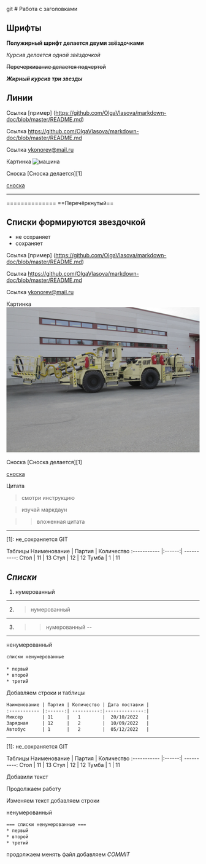 git # Работа с заголовками

## Шрифты

**Полужирный шрифт делается двумя звёздочками**

*Курсив делается одной звёздочкой*

~~Перечеркивание делается подчертой~~

***Жирный курсив три звезды***

## Линии
Ссылка [пример] (https://github.com/OlgaVlasova/markdown-doc/blob/master/README.md)

Ссылка <https://github.com/OlgaVlasova/markdown-doc/blob/master/README.md>

Ссылка <ykonorev@mail.ru>

Картинка ![машина](Библиотеки\Изображения)

Сноска [Сноска делается][1] 

[сноска][2]



__________________________
==============
==Перечёркнутый==

## Списки формируются звездочкой
* не сохраняет
* сохраняет


Ссылка [пример] (https://github.com/OlgaVlasova/markdown-doc/blob/master/README.md)

Ссылка <https://github.com/OlgaVlasova/markdown-doc/blob/master/README.md>

Ссылка <ykonorev@mail.ru>

Картинка ![машина](DOC013849-0.jpg)

Сноска [Сноска делается][1] 

[сноска][2]


Цитата 
>смотри инструкцию

>изучай маркдаун

>>вложенная цитата

___

[1]: не_сохраняется GIT

Таблицы
Наименование | Партия | Количество
:----------- |:------:| ----------:
Стол         | 11     | 13
Стул         | 12     | 12
Тумба        | 1      | 11

[2]: не_сохраняет


***Списки***
---
1. нумерованный
---
2. >нумерованный
 ---
3. >>нумерованный
--
___
ненумерованный
~~~
списки ненумерованные

* первый
* второй
* третий
~~~

Добавляем строки и таблицы
```
Наименование | Партия | Количество | Дата поставки |
:----------- |:------:| ----------:|--------------:|
Миксер       | 11     |   1        |  20/10/2022   |
Зарядная     | 12     |   2        |  10/09/2022   |
Автобус      | 1      |   2        |  05/12/2022   |
```
----
[1]: не_сохраняется GIT

Таблицы
Наименование | Партия | Количество
:----------- |:------:| ----------:
Стол         | 11     | 13
Стул         | 12     | 12
Тумба        | 1      | 11


Добавили текст

Продолжаем работу 



  Изменяем текст
добавляем строки


ненумерованный
~~~
=== списки ненумерованные ===
* первый
* второй
* третий
~~~
продолжаем менять файл
добавляем *COMMIT*
